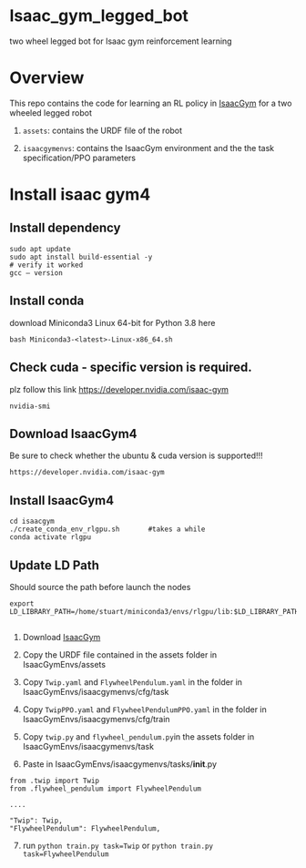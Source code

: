 # Isaac_gym_legged_bot
two wheel legged bot for Isaac gym reinforcement learning

# Overview
This repo contains the code for learning an RL policy in [IsaacGym](https://github.com/NVIDIA-Omniverse/IsaacGymEnvs) for a two wheeled legged robot

1. ```assets```: contains the URDF file of the robot

2. ```isaacgymenvs```: contains the IsaacGym environment and the the task specification/PPO parameters


# Install isaac gym4
## Install dependency
```
sudo apt update
sudo apt install build-essential -y
# verify it worked
gcc — version
```
## Install conda
download Miniconda3 Linux 64-bit for Python 3.8 here
```
bash Miniconda3-<latest>-Linux-x86_64.sh
```
## Check cuda - specific version is required.
plz follow this link 
https://developer.nvidia.com/isaac-gym
```
nvidia-smi
```
## Download IsaacGym4
Be sure to check whether the ubuntu & cuda version is supported!!!
```
https://developer.nvidia.com/isaac-gym
```

## Install IsaacGym4
```
cd isaacgym
./create_conda_env_rlgpu.sh       #takes a while
conda activate rlgpu
```

## Update LD Path
Should source the path before launch the nodes
```
export LD_LIBRARY_PATH=/home/stuart/miniconda3/envs/rlgpu/lib:$LD_LIBRARY_PATH
```

## 
1. Download [IsaacGym](https://github.com/NVIDIA-Omniverse/IsaacGymEnvs)

2. Copy the URDF file contained in the assets folder in IsaacGymEnvs/assets

3. Copy ```Twip.yaml``` and ```FlywheelPendulum.yaml``` in the folder in IsaacGymEnvs/isaacgymenvs/cfg/task

4. Copy ```TwipPPO.yaml``` and ```FlywheelPendulumPPO.yaml``` in the folder in IsaacGymEnvs/isaacgymenvs/cfg/train

5. Copy ```twip.py``` and ```flywheel_pendulum.py```in the assets folder in IsaacGymEnvs/isaacgymenvs/task

6. Paste in IsaacGymEnvs/isaacgymenvs/tasks/__init__.py 
```
from .twip import Twip
from .flywheel_pendulum import FlywheelPendulum

....

"Twip": Twip,
"FlywheelPendulum": FlywheelPendulum,
```

7. run ```python train.py task=Twip``` or ```python train.py task=FlywheelPendulum```



